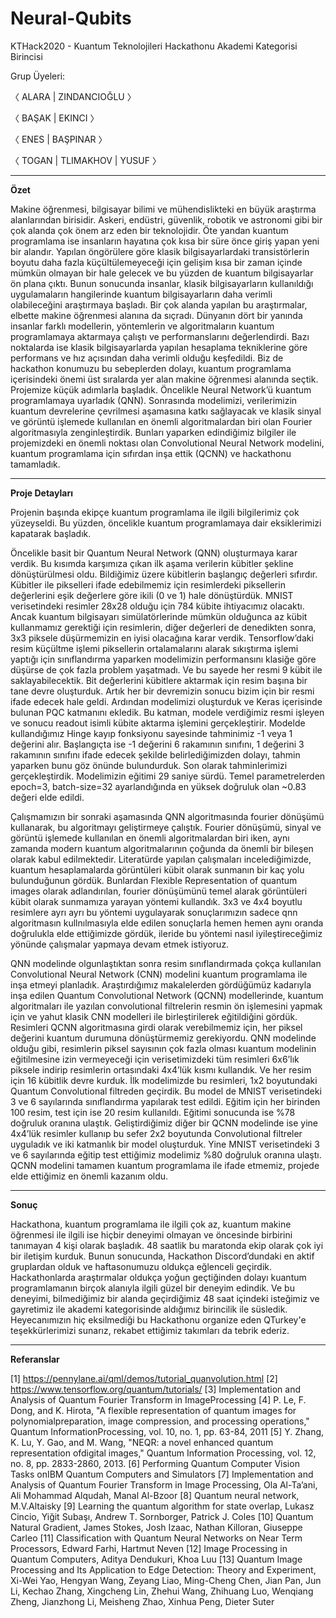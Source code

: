 # Neural-Qubits

KTHack2020 - Kuantum Teknolojileri Hackathonu Akademi Kategorisi Birincisi

Grup Üyeleri:

〈 ALARA | ZINDANCIOĞLU 〉

〈 BAŞAK | EKINCI 〉

〈 ENES | BAŞPINAR 〉

〈 TOGAN | TLIMAKHOV | YUSUF 〉

------------------------------------------------------------------------------------------------------------------------------------

**Özet**

Makine öğrenmesi, bilgisayar bilimi ve mühendislikteki en büyük araştırma alanlarından birisidir. Askeri, endüstri, güvenlik, robotik ve astronomi gibi bir çok alanda çok önem arz eden bir teknolojidir. Öte yandan kuantum programlama ise insanların hayatına çok kısa bir süre önce giriş yapan yeni bir alandır. Yapılan öngörülere göre klasik bilgisayarlardaki transistörlerin boyutu daha fazla küçültülemeyeceği için gelişim kısa bir zaman içinde mümkün olmayan bir hale gelecek ve bu yüzden de kuantum bilgisayarlar ön plana çıktı. 
Bunun sonucunda insanlar, klasik bilgisayarların kullanıldığı uygulamaların hangilerinde kuantum bilgisayarların daha verimli olabileceğini araştırmaya başladı. Bir çok alanda yapılan bu araştırmalar, elbette makine öğrenmesi alanına da sıçradı. Dünyanın dört bir yanında insanlar farklı modellerin, yöntemlerin ve algoritmaların kuantum programlamaya aktarmaya çalıştı ve performanslarını değerlendirdi. Bazı noktalarda ise klasik bilgisayarlarda yapılan hesaplama tekniklerine göre performans ve hız açısından daha verimli olduğu keşfedildi.
Biz de hackathon konumuzu bu sebeplerden dolayı, kuantum programlama içerisindeki önemi üst sıralarda yer alan makine öğrenmesi alanında seçtik. Projemize küçük adımlarla başladık. Öncelikle Neural Network’ü kuantum programlamaya uyarladık (QNN). Sonrasında modelimizi, verilerimizin kuantum devrelerine çevrilmesi aşamasına katkı sağlayacak ve klasik sinyal ve görüntü işlemede kullanılan en önemli algoritmalardan biri olan Fourier algoritmasıyla zenginleştirdik. Bunları yaparken edindiğimiz bilgiler ile projemizdeki en önemli noktası olan Convolutional Neural Network modelini, kuantum programlama için sıfırdan inşa ettik (QCNN) ve hackathonu tamamladık.

------------------------------------------------------------------------------------------------------------------------------------

**Proje Detayları**

Projenin başında ekipçe kuantum programlama ile ilgili bilgilerimiz çok yüzeyseldi. Bu yüzden, öncelikle kuantum programlamaya dair eksiklerimizi kapatarak başladık.  

Öncelikle basit bir Quantum Neural Network (QNN) oluşturmaya karar verdik. Bu kısımda karşımıza çıkan ilk aşama verilerin kübitler şekline dönüştürülmesi oldu. Bildiğimiz üzere kübitlerin başlangıç değerleri sıfırdır. Kübitler ile pikselleri ifade edebilmemiz için resimlerdeki piksellerin değerlerini eşik değerlere göre ikili (0 ve 1) hale dönüştürdük. MNIST verisetindeki resimler 28x28 olduğu için 784 kübite ihtiyacımız olacaktı. Ancak kuantum bilgisayarı simülatörlerinde mümkün olduğunca az kübit kullanmamız gerektiği için resimlerin, diğer değerleri de denedikten sonra, 3x3 piksele düşürmemizin en iyisi olacağına karar verdik. Tensorflow’daki resim küçültme işlemi piksellerin ortalamalarını alarak sıkıştırma işlemi yaptığı için sınıflandırma yaparken modelimizin performansını klasiğe göre düşürse de çok fazla problem yaşatmadı. Ve bu sayede her resmi 9 kübit ile saklayabilecektik. Bit değerlerini kübitlere aktarmak için resim başına bir tane devre oluşturduk. Artık her bir devremizin sonucu bizim için bir resmi ifade edecek hale geldi. Ardından modelimizi oluşturduk ve Keras içerisinde bulunan PQC katmanını ekledik. Bu katman, modele verdiğimiz resmi işleyen ve sonucu readout isimli kübite aktarma işlemini gerçekleştirir. Modelde kullandığımız Hinge kayıp fonksiyonu sayesinde tahminimiz -1 veya 1 değerini alır. Başlangıçta ise -1 değerini 6 rakamının sınıfını, 1 değerini 3 rakamının sınıfını ifade edecek şekilde belirlediğimizden dolayı, tahmin yaparken bunu göz önünde bulundurduk. Son olarak tahminlerimizi gerçekleştirdik. Modelimizin eğitimi 29 saniye sürdü. Temel parametrelerden epoch=3, batch-size=32 ayarlandığında en yüksek doğruluk olan ~0.83 değeri elde edildi.    

Çalışmamızın bir sonraki aşamasında QNN algoritmasında fourier dönüşümü kullanarak, bu algoritmayı geliştirmeye çalıştık. Fourier dönüşümü, sinyal ve görüntü işlemede kullanılan en önemli algoritmalardan biri iken, aynı zamanda modern kuantum algoritmalarının çoğunda da önemli bir bileşen olarak kabul edilmektedir. Literatürde yapılan çalışmaları incelediğimizde, kuantum hesaplamalarda görüntüleri kübit olarak sunmanın bir kaç yolu bulunduğunun gördük. Bunlardan Flexible Representation of quantum images olarak adlandırılan, fourier dönüşümünü temel alarak görüntüleri kübit olarak sunmamıza yarayan yöntemi kullandık. 3x3 ve 4x4 boyutlu resimlere ayrı ayrı bu yöntemi uygulayarak sonuçlarımızın sadece qnn algoritmasın kullnılmasıyla elde edilen sonuçlarla hemen hemen aynı oranda doğrulukla elde ettiğimizde gördük, ileride bu yöntemi nasıl iyileştireceğimiz yönünde çalışmalar yapmaya devam etmek istiyoruz.  

QNN modelinde olgunlaştıktan sonra resim sınıflandırmada çokça kullanılan Convolutional Neural Network (CNN) modelini kuantum programlama ile inşa etmeyi planladık. Araştırdığımız makalelerden gördüğümüz kadarıyla inşa edilen Quantum Convolutional Network (QCNN) modellerinde, kuantum algoritmaları ile yazılan convolutional filtrelerin resmin ön işlemesini yapmak için ve yahut klasik CNN modelleri ile birleştirilerek eğitildiğini gördük. Resimleri QCNN algoritmasına girdi olarak verebilmemiz için, her piksel değerini kuantum durumuna dönüştürmemiz gerekiyordu. QNN modelinde olduğu gibi, resimlerin piksel sayısının çok fazla olması kuantum modelinin eğitilmesine izin vermeyeceği için verisetimizdeki tüm resimleri 6x6’lık piksele indirip resimlerin ortasındaki 4x4’lük kısmı kullandık. Ve her resim için 16 kübitlik devre kurduk. İlk modelimizde bu resimleri, 1x2 boyutundaki Quantum Convolutional filtreden geçirdik. Bu model de MNIST verisetindeki 3 ve 6 sayılarında sınıflandırma yapılarak test edildi. Eğitim için her birinden 100 resim, test için ise 20 resim kullanıldı. Eğitimi sonucunda ise %78 doğruluk oranına ulaştık. Geliştirdiğimiz diğer bir QCNN modelinde ise yine 4x4’lük resimler kullanıp bu sefer 2x2 boyutunda Convolutional filtreler uyguladık ve iki katmanlık bir model oluşturduk. Yine MNIST verisetindeki 3 ve 6 sayılarında eğitip test ettiğimiz modelimiz %80 doğruluk oranına ulaştı. QCNN modelini tamamen kuantum programlama ile ifade etmemiz, projede elde ettiğimiz en önemli kazanım oldu. 

------------------------------------------------------------------------------------------------------------------------------------

**Sonuç**

Hackathona, kuantum programlama ile ilgili çok az, kuantum makine öğrenmesi ile ilgili ise hiçbir deneyimi olmayan ve öncesinde birbirini tanımayan 4 kişi olarak başladık. 48 saatlik bu maratonda ekip olarak çok iyi bir iletişim kurduk. Bunun sonucunda, Hackathon Discord’dundaki en aktif gruplardan olduk ve haftasonumuzu oldukça eğlenceli geçirdik. Hackathonlarda araştırmalar oldukça yoğun geçtiğinden dolayı kuantum programlamanın birçok alanıyla ilgili güzel bir deneyim edindik. Ve bu deneyimi, bilmediğimiz bir alanda geçirdiğimiz 48 saat içindeki isteğimiz ve gayretimiz ile akademi kategorisinde aldığımız birincilik ile süsledik. Heyecanımızın hiç eksilmediği bu Hackathonu organize eden QTurkey'e teşekkürlerimizi sunarız, rekabet ettiğimiz takımları da tebrik ederiz.

------------------------------------------------------------------------------------------------------------------------------------

**Referanslar**

[1] https://pennylane.ai/qml/demos/tutorial_quanvolution.html
[2] https://www.tensorflow.org/quantum/tutorials/
[3] Implementation and Analysis of Quantum Fourier Transform in ImageProcessing
[4] P. Le, F. Dong, and K. Hirota, "A flexible representation of quantum images for polynomialpreparation, image compression, and processing operations," Quantum InformationProcessing, vol. 10, no. 1, pp. 63-84, 2011
[5] Y. Zhang, K. Lu, Y. Gao, and M. Wang, "NEQR: a novel enhanced quantum representation ofdigital images," Quantum Information Processing, vol. 12, no. 8, pp. 2833-2860, 2013.
[6] Performing Quantum Computer Vision Tasks onIBM Quantum Computers and Simulators
[7] Implementation and Analysis of Quantum Fourier Transform in Image Processing, Ola Al-Ta’ani, Ali Mohammad Alqudah, Manal Al-Bzoor
[8] Quantum neural network, M.V.Altaisky
[9] Learning the quantum algorithm for state overlap, Lukasz Cincio, Yiğit Subaşı, Andrew T. Sornborger, Patrick J. Coles
[10] Quantum Natural Gradient, James Stokes, Josh Izaac, Nathan Killoran, Giuseppe Carleo
[11] Classification with Quantum Neural Networks on Near Term Processors, Edward Farhi, Hartmut Neven
[12] Image Processing in Quantum Computers, Aditya Dendukuri, Khoa Luu
[13] Quantum Image Processing and Its Application to Edge Detection: Theory and Experiment, Xi-Wei Yao, Hengyan Wang, Zeyang Liao, Ming-Cheng Chen, Jian Pan, Jun Li, Kechao Zhang, Xingcheng Lin, Zhehui Wang, Zhihuang Luo, Wenqiang Zheng, Jianzhong Li, Meisheng Zhao, Xinhua Peng, Dieter Suter

